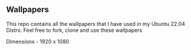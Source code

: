 ## Wallpapers

This repo contains all the wallpapers that I have used in my Ubuntu 22.04 Distro. Feel free to fork, clone and use these wallpapers

Dimensions - 1920 x 1080
